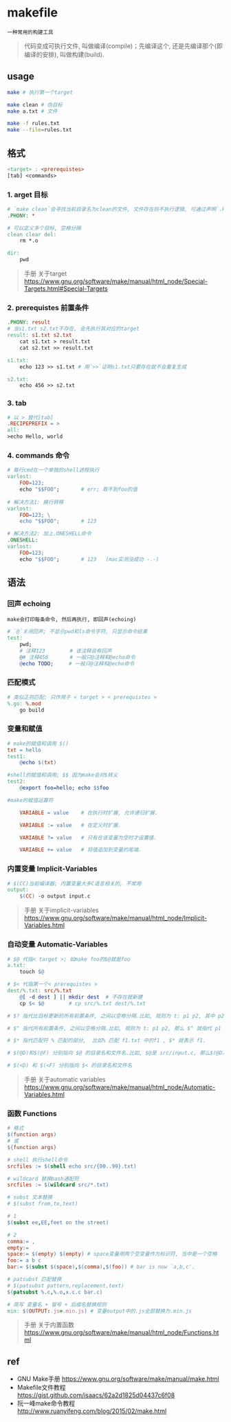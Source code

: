 # makefile

    一种常用的构建工具

> 代码变成可执行文件, 叫做编译(compile)；先编译这个, 还是先编译那个(即编译的安排), 叫做构建(build).

## usage

```bash
make # 执行第一个target

make clean # 伪目标
make a.txt # 文件

make -f rules.txt
make --file=rules.txt
```

## 格式

```makefile
<target> : <prerequistes>
[tab] <commands>

```

### 1. arget 目标

```makefile
# `make clean`会寻找当前目录名为clean的文件, 文件存在则不执行逻辑, 可通过声明`.PHPONY`以避免
.PHONY: *

# 可以定义多个目标, 空格分隔
clean clear del:
    rm *.o

dir:
    pwd
```

> 手册 关于target <https://www.gnu.org/software/make/manual/html_node/Special-Targets.html#Special-Targets>

### 2. prerequistes 前置条件

```makefile
.PHONY: result
# 当s1.txt s2.txt不存在, 会先执行其对应的target
result: s1.txt s2.txt
	cat s1.txt > result.txt
	cat s2.txt >> result.txt

s1.txt:
	echo 123 >> s1.txt # 用`>>`证明s1.txt只要存在就不会重复生成

s2.txt:
	echo 456 >> s2.txt
```

### 3. tab

```makefile
# 以 > 替代[tab]
.RECIPEPREFIX = >
all:
>echo Hello, world
```

### 4. commands 命令

```makefile
# 每行cmd在一个单独的shell进程执行
varlost:
	FOO=123;
	echo "$$FOO";       # err; 取不到foo的值
    
# 解决方法1: 换行转移
varlost:
	FOO=123; \
	echo "$$FOO";       # 123

# 解决方法2: 加上.ONESHELL命令
.ONESHELL:
varlost:
	FOO=123;
	echo "$$FOO";       # 123   (mac实测没成功 -.-)
```

## 语法

### 回声 echoing

    make会打印每条命令, 然后再执行, 即回声(echoing)

```makefile
# `@`关闭回声; 不显示pwd和ls命令字符, 只显示命令结果
test:
    pwd;
    # 注释123        # 该注释会有回声
	@# 注释456       # 一般只@注释和@echo命令
    @echo TODO;     # 一般只@注释和@echo命令
```

### 匹配模式

```makefile
# 类似正则匹配; 只作用于 < target > < prerequistes >
%.go: %.mod
    go build
```

### 变量和赋值

```makefile
# make的赋值和调用 $()
txt = hello
test1:
	@echo $(txt)

#shell的赋值和调用; $$ 因为make会对$转义
test2:
	@export foo=hello; echo $$foo   

#make的赋值运算符

    VARIABLE = value    # 在执行时扩展, 允许递归扩展.

    VARIABLE := value   # 在定义时扩展.

    VARIABLE ?= value   # 只有在该变量为空时才设置值.

    VARIABLE += value   # 将值追加到变量的尾端.
```

### 内置变量 Implicit-Variables

```makefile
# $(CC)当前编译器; 内置变量大多C语言相关的, 不常用
output:
    $(CC) -o output input.c
```

> 手册 关于implicit-variables <https://www.gnu.org/software/make/manual/html_node/Implicit-Variables.html>

### 自动变量 Automatic-Variables

```makefile
# $@ 代指< target >; 如make foo的$@就是foo
a.txt:
    touch $@
```

```makefile
# $< 代指第一个< prerequistes >
dest/%.txt: src/%.txt
    @[ -d dest ] || mkdir dest  # 不存在就新建
    cp $< $@        # cp src/%.txt dest/%.txt
```

```makefile
# $? 指代比目标更新的所有前置条件, 之间以空格分隔.比如, 规则为 t: p1 p2, 其中 p2 的时间戳比 t 新, $?就指代p2.
```

```makefile
# $^ 指代所有前置条件, 之间以空格分隔.比如, 规则为 t: p1 p2, 那么 $^ 就指代 p1 p2 .
```

```makefile
# $* 指代匹配符 % 匹配的部分,  比如% 匹配 f1.txt 中的f1 , $* 就表示 f1.
```

```makefile
# $(@D)和$(@F) 分别指向 $@ 的目录名和文件名.比如, $@是 src/input.c, 那么$(@D) 的值为 src , $(@F) 的值为 input.c.
```

```makefile
# $(<D) 和 $(<F) 分别指向 $< 的目录名和文件名
```

> 手册 关于automatic variables <https://www.gnu.org/software/make/manual/html_node/Automatic-Variables.html>

### 函数 Functions

```makefile
# 格式
$(function args)
# 或
${function args}
```

```makefile
# shell 执行shell命令
srcfiles := $(shell echo src/{00..99}.txt)
```

```makefile
# wildcard 替换bash通配符
srcfiles := $(wildcard src/*.txt)
```

```makefile
# subst 文本替换
# $(subst from,to,text)

# 1
$(subst ee,EE,feet on the street)

# 2
comma:= ,
empty:=
space:= $(empty) $(empty) # space变量用两个空变量作为标识符, 当中是一个空格
foo:= a b c
bar:= $(subst $(space),$(comma),$(foo)) # bar is now `a,b,c'.
```

```makefile
# patsubst 匹配替换
# $(patsubst pattern,replacement,text)
$(patsubst %.c,%.o,x.c.c bar.c)

# 简写 变量名 + 冒号 + 后缀名替换规则
min: $(OUTPUT:.js=.min.js) # 变量output中的.js全部替换为.min.js
```

> 手册 关于内置函数 <https://www.gnu.org/software/make/manual/html_node/Functions.html>

## ref

- GNU Make手册 <https://www.gnu.org/software/make/manual/make.html>
- Makefile文件教程 <https://gist.github.com/isaacs/62a2d1825d04437c6f08>
- 阮一峰make命令教程 <http://www.ruanyifeng.com/blog/2015/02/make.html>